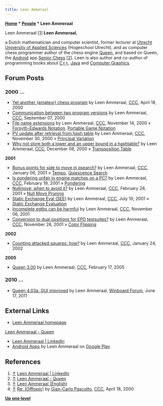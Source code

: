 ```yaml
---
title: Leen Ammeraal
---
```

**[Home](Home "Home") \* [People](People "People") \* Leen Ammeraal**



 [](https://www.linkedin.com/in/leen-ammeraal-b97b968/) Leen Ammeraal <a id="cite-note-1" href="#cite-ref-1">[1]</a> 
**Leen Ammeraal**,  

a Dutch mathematician and computer scientist, former lecturer at [Utrecht University of Applied Sciences](https://en.wikipedia.org/wiki/HU_University_of_Applied_Sciences_Utrecht) (Hogeschool Utrecht), and as computer chess programmer author of the chess engine [Queen](Queen_(engine) "Queen (engine)"), and based on Queen, the [Android](Android "Android") app [Senior Chess](index.php?title=Senior_Chess&action=edit&redlink=1 "Senior Chess (page does not exist)") <a id="cite-note-2" href="#cite-ref-2">[2]</a>. Leen is also author and co-author of programming books about [C++](Cpp "Cpp"), [Java](Java "Java") and [Computer Graphics](Graphics_Programming "Graphics Programming"). 



## Forum Posts


### 2000 ...


* [Yet another (amateur) chess program](https://www.stmintz.com/ccc/index.php?id=106507) by Leen Ammeraal, [CCC](CCC "CCC"), April 18, 2000
* [Communication between two program versions](https://www.stmintz.com/ccc/index.php?id=128608) by Leen Ammeraal, [CCC](CCC "CCC"), September 07, 2000
* [File name extensions](https://www.stmintz.com/ccc/index.php?id=138460) by Leen Ammeraal, [CCC](CCC "CCC"), November 14, 2000 » [Forsyth-Edwards Notation](Forsyth-Edwards_Notation "Forsyth-Edwards Notation"), [Portable Game Notation](Portable_Game_Notation "Portable Game Notation")
* [PV update after retrieval from hash table](https://www.stmintz.com/ccc/index.php?id=142037) by Leen Ammeraal, [CCC](CCC "CCC"), November 30, 2000 » [Principal Variation](Principal_Variation "Principal Variation")
* [Why not store both a lower and an upper bound in a hashtable?](https://www.stmintz.com/ccc/index.php?id=143234) by Leen Ammeraal, [CCC](CCC "CCC"), December 06, 2000 » [Transposition Table](Transposition_Table "Transposition Table")


**2001**



* [Bonus points for side to move in qsearch?](https://www.stmintz.com/ccc/index.php?id=148445) by Leen Ammeraal, [CCC](CCC "CCC"), January 06, 2001 » [Tempo](Tempo "Tempo"), [Quiescence Search](Quiescence_Search "Quiescence Search")
* [Is pondering unfair in engine matches on a PC?](https://www.stmintz.com/ccc/index.php?id=155085) by Leen Ammeraal, [CCC](CCC "CCC"), February 19, 2001 » [Pondering](Pondering "Pondering")
* [Nullmove: when to avoid it?](https://www.stmintz.com/ccc/index.php?id=156376) by Leen Ammeraal, [CCC](CCC "CCC"), February 28, 2001 » [Null Move Pruning](Null_Move_Pruning "Null Move Pruning")
* [Static Exchange Eval (SEE)](https://www.stmintz.com/ccc/index.php?id=179023) by Leen Ammeraal, [CCC](CCC "CCC"), July 10, 2001 » [Static Exchange Evaluation](Static_Exchange_Evaluation "Static Exchange Evaluation")
* [Incomplete egtbs can be harmful](https://www.stmintz.com/ccc/index.php?id=195809) by Leen Ammeraal, [CCC](CCC "CCC"), November 06, 2001
* [Conversion to dual positions for EPD testsuites?](https://www.stmintz.com/ccc/index.php?id=199005) by Leen Ammeraal, [CCC](CCC "CCC"), November 26, 2001 » [Color Flipping](Color_Flipping "Color Flipping")


**2002**



* [Counting attacked squares: how?](https://www.stmintz.com/ccc/index.php?id=209546) by Leen Ammeraal, [CCC](CCC "CCC"), January 24, 2002


**2005**



* [Queen 3.00](https://www.stmintz.com/ccc/index.php?id=412241) by Leen Ammeraal, [CCC](CCC "CCC"), February 17, 2005


### 2010 ...


* [Queen 4.03a: GUI improved](http://www.open-aurec.com/wbforum/viewtopic.php?f=4&t=51836) by Leen Ammeraal, [Winboard Forum](Computer_Chess_Forums "Computer Chess Forums"), June 17, 2011


## External Links


* [Leen Ammeraal homepage](http://home.planet.nl/%7Eammeraal/)


 [Leen Ammeraal - Queen](http://home.planet.nl/%7Eammeraal/chess.html)
* [Leen Ammeraal | LinkedIn](https://www.linkedin.com/in/leen-ammeraal-b97b968/)
* [Android Apps](https://play.google.com/store/apps/developer?id=Leen+Ammeraal&hl=en_US) by Leen Ammeraal on [Google Play](https://en.wikipedia.org/wiki/Google_Play)


## References


1. <a id="cite-ref-1" href="#cite-note-1">↑</a> [Leen Ammeraal | LinkedIn](https://www.linkedin.com/in/leen-ammeraal-b97b968/)
2. <a id="cite-ref-2" href="#cite-note-2">↑</a> [Leen Ammeraal - Queen](http://home.planet.nl/~ammeraal/chess.html)
3. <a id="cite-ref-3" href="#cite-note-3">↑</a> [Leen Ammeraal (English)](http://home.planet.nl/~ammeraal/english.html)
4. <a id="cite-ref-4" href="#cite-note-4">↑</a> [Re: (Offtopic)](https://www.stmintz.com/ccc/index.php?id=106520) by [Gian-Carlo Pascutto](Gian-Carlo_Pascutto "Gian-Carlo Pascutto"), [CCC](CCC "CCC"), April 18, 2000

**[Up one level](People "People")**







 
